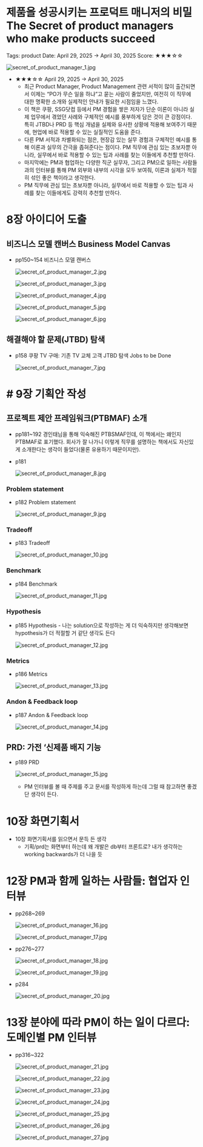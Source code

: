 # 제품을 성공시키는 프로덕트 매니저의 비밀 The Secret of product managers who make products succeed

Tags: product
Date: April 29, 2025 → April 30, 2025
Score: ★★★☆☆

![secret_of_product_manager_1.jpg](images/secret_of_product_manager_1.jpg)

- ★★★☆☆ April 29, 2025 → April 30, 2025
    - 최근 Product Manager, Product Management 관련 서적이 많이 출간되면서 이제는 “PO가 무슨 일을 하냐”고 묻는 사람이 줄었지만, 여전히 이 직무에 대한 명확한 소개와 실제적인 안내가 필요한 시점임을 느꼈다.
    - 이 책은 쿠팡, SSG닷컴 등에서 PM 경험을 쌓은 저자가 단순 이론이 아니라 실제 업무에서 겪었던 사례와 구체적인 예시를 풍부하게 담은 것이 큰 강점이다. 특히 JTBD나 PRD 등 핵심 개념을 실제와 유사한 상황에 적용해 보여주기 때문에, 현업에 바로 적용할 수 있는 실질적인 도움을 준다.
    - 다른 PM 서적과 차별화되는 점은, 현장감 있는 실무 경험과 구체적인 예시를 통해 이론과 실무의 간극을 좁혀준다는 점이다. PM 직무에 관심 있는 초보자뿐 아니라, 실무에서 바로 적용할 수 있는 팁과 사례를 찾는 이들에게 추천할 만하다.
    - 마지막에는 PM과 협업하는 다양한 직군 실무자, 그리고 PM으로 일하는 사람들과의 인터뷰를 통해 PM 외부와 내부의 시각을 모두 보여줘, 이론과 실제가 적절히 섞인 좋은 책이라고 생각한다.
    - PM 직무에 관심 있는 초보자뿐 아니라, 실무에서 바로 적용할 수 있는 팁과 사례를 찾는 이들에게도 강력히 추천할 만하다.

# 8장 아이디어 도출

## 비즈니스 모델 캔버스 Business Model Canvas

- pp150~154 비즈니스 모델 캔버스
    
    ![secret_of_product_manager_2.jpg](images/secret_of_product_manager_2.jpg)
    
    ![secret_of_product_manager_3.jpg](images/secret_of_product_manager_3.jpg)
    
    ![secret_of_product_manager_4.jpg](images/secret_of_product_manager_4.jpg)
    
    ![secret_of_product_manager_5.jpg](images/secret_of_product_manager_5.jpg)
    
    ![secret_of_product_manager_6.jpg](images/secret_of_product_manager_6.jpg)
    

## 해결해야 할 문제(JTBD) 탐색

- p158 쿠팡 TV 구매: 기존 TV 교체 고객 JTBD 탐색 Jobs to be Done
    
    ![secret_of_product_manager_7.jpg](images/secret_of_product_manager_7.jpg)
    

# # 9장 기획안 작성

## 프로젝트 제안 프레임워크(PTBMAF) 소개

- pp181~192 경인태님을 통해 익숙해진 PTBSMAF인데, 이 책에서는 왜인지 PTBMAF로 표기했다. 회사가 잘 나가니 이렇게 직무를 설명하는 책에서도 자신있게 소개한다는 생각이 들었다(물론 유용하기 때문이지만).
- p181
    
    ![secret_of_product_manager_8.jpg](images/secret_of_product_manager_8.jpg)
    

### Problem statement

- p182 Problem statement
    
    ![secret_of_product_manager_9.jpg](images/secret_of_product_manager_9.jpg)
    

### Tradeoff

- p183 Tradeoff
    
    ![secret_of_product_manager_10.jpg](images/secret_of_product_manager_10.jpg)
    

### Benchmark

- p184 Benchmark
    
    ![secret_of_product_manager_11.jpg](images/secret_of_product_manager_11.jpg)
    

### Hypothesis

- p185 Hypothesis - 나는 solution으로 작성하는 게 더 익숙하지만 생각해보면 hypothesis가 더 적절할 거 같단 생각도 든다
    
    ![secret_of_product_manager_12.jpg](images/secret_of_product_manager_12.jpg)
    

### Metrics

- p186 Metrics
    
    ![secret_of_product_manager_13.jpg](images/secret_of_product_manager_13.jpg)
    

### Andon & Feedback loop

- p187 Andon & Feedback loop
    
    ![secret_of_product_manager_14.jpg](images/secret_of_product_manager_14.jpg)
    

## PRD: 가전 ‘신제품 배지 기능

- p189 PRD
    
    ![secret_of_product_manager_15.jpg](images/secret_of_product_manager_15.jpg)
    
    - PM 인터뷰를 볼 때 주제를 주고 문서를 작성하게 하는데 그럴 때 참고하면 좋겠단 생각이 든다.

# 10장 화면기획서

- 10장 화면기획서를 읽으면서 문득 든 생각
    - 기획/prd는 화면부터 하는데 왜 개발은 db부터 프론트로? 내가 생각하는 working backwards가 더 나을 듯

# 12장 PM과 함께 일하는 사람들: 협업자 인터뷰

- pp268~269
    
    ![secret_of_product_manager_16.jpg](images/secret_of_product_manager_16.jpg)
    
    ![secret_of_product_manager_17.jpg](images/secret_of_product_manager_17.jpg)
    
- pp276~277
    
    ![secret_of_product_manager_18.jpg](images/secret_of_product_manager_18.jpg)
    
    ![secret_of_product_manager_19.jpg](images/secret_of_product_manager_19.jpg)
    
- p284
    
    ![secret_of_product_manager_20.jpg](images/secret_of_product_manager_20.jpg)
    

# 13장 분야에 따라 PM이 하는 일이 다르다: 도메인별 PM 인터뷰

- pp316~322
    
    ![secret_of_product_manager_21.jpg](images/secret_of_product_manager_21.jpg)
    
    ![secret_of_product_manager_22.jpg](images/secret_of_product_manager_22.jpg)
    
    ![secret_of_product_manager_23.jpg](images/secret_of_product_manager_23.jpg)
    
    ![secret_of_product_manager_24.jpg](images/secret_of_product_manager_24.jpg)
    
    ![secret_of_product_manager_25.jpg](images/secret_of_product_manager_25.jpg)
    
    ![secret_of_product_manager_26.jpg](images/secret_of_product_manager_26.jpg)
    
    ![secret_of_product_manager_27.jpg](images/secret_of_product_manager_27.jpg)
